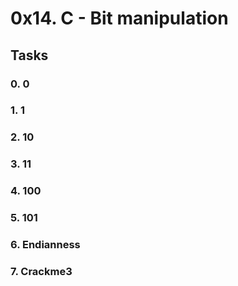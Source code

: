 <h1>0x14. C - Bit manipulation </h1>
<h2>Tasks</h2>
<h3>0. 0</h3>
<h3>1. 1</h3>
<h3>2. 10</h3>
<h3>3. 11</h3>
<h3>4. 100</h3>
<h3>5. 101</h3>
<h3>6. Endianness</h3>
<h3>7. Crackme3</h3>
